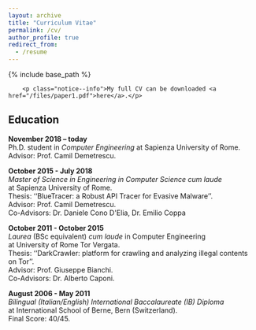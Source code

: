 ```yaml
---
layout: archive
title: "Curriculum Vitae"
permalink: /cv/
author_profile: true
redirect_from:
  - /resume
---
```


{% include base_path %}

<section class="page__content" itemprop="text">
        
        <p class="notice--info">My full CV can be downloaded <a href="/files/paper1.pdf">here</a>.</p>

<h2 id="education">Education</h2>
<p><strong>November 2018 – today</strong> <br />
Ph.D. student in <em>Computer Engineering</em> at Sapienza University of Rome.<br />
Advisor: Prof. Camil Demetrescu.</p>

<p><strong>October 2015 - July 2018</strong> <br />
<em>Master of Science in Engineering in Computer Science cum laude</em> <br /> 
at Sapienza University of Rome. <br />
Thesis: ‘‘BlueTracer: a Robust API Tracer for Evasive Malware’’. <br /> 
Advisor: Prof. Camil Demetrescu. <br />
Co-Advisors: Dr. Daniele Cono D'Elia, Dr. Emilio Coppa</p>

<p><strong>October 2011 - October 2015</strong> <br />
<em>Laurea</em> (BSc equivalent) <em>cum laude</em> in Computer Engineering <br /> 
at University of Rome Tor Vergata.<br />
Thesis: ‘‘DarkCrawler: platform for crawling and analyzing illegal contents on Tor’’. <br /> 
Advisor: Prof. Giuseppe Bianchi. <br />
Co-Advisors: Dr. Alberto Caponi. </p>

<p><strong>August 2006 - May 2011</strong> <br />
<em> Bilingual (Italian/English) International Baccalaureate (IB) Diploma </em> <br />
at International School of Berne, Bern (Switzerland).<br />
Final Score: 40/45. <br />
 </p>

</section>
